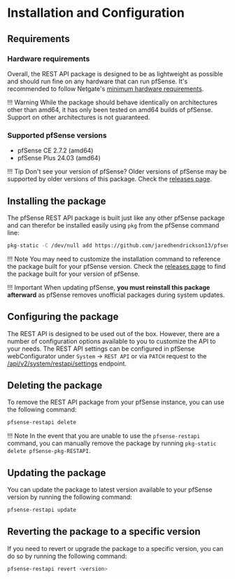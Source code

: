 # Installation and Configuration

## Requirements

### Hardware requirements

Overall, the REST API package is designed to be as lightweight as possible and should run fine on any hardware that can
run pfSense. It's recommended to follow Netgate's [minimum hardware requirements](https://docs.netgate.com/pfsense/en/latest/hardware/minimum-requirements.html).

!!! Warning
    While the package should behave identically on architectures other than amd64, it has only been tested on amd64
    builds of pfSense. Support on other architectures is not guaranteed.

### Supported pfSense versions

- pfSense CE 2.7.2 (amd64)
- pfSense Plus 24.03 (amd64)

!!! Tip
    Don't see your version of pfSense? Older versions of pfSense may be supported by older versions of this package.
    Check the [releases page](https://github.com/jaredhendrickson13/pfsense-api/releases).

## Installing the package

The pfSense REST API package is built just like any other pfSense package and can therefor be installed easily using
`pkg` from the pfSense command line:

```bash
pkg-static -C /dev/null add https://github.com/jaredhendrickson13/pfsense-api/releases/latest/download/pfSense-2.7-pkg-API.pkg
```

!!! Note
    You may need to customize the installation command to reference the package built for your pfSense version. Check
    the [releases page](https://github.com/jaredhendrickson13/pfsense-api/releases) to find the package built for
    your version of pfSense.

!!! Important
    When updating pfSense, **you must reinstall this package afterward** as pfSense removes unofficial packages during
    system updates.

## Configuring the package

The REST API is designed to be used out of the box. However, there are a number of configuration options available to
you to customize the API to your needs. The REST API settings can be configured in pfSense webConfigurator under
`System` -> `REST API` or via `PATCH` request to the [/api/v2/system/restapi/settings](https://pfrest.org/api-docs/#/SYSTEM/RESTAPI%5CEndpoints%5CSystemRESTAPISettingsEndpoint-patch)
endpoint.

## Deleting the package

To remove the REST API package from your pfSense instance, you can use the following command:

```bash
pfsense-restapi delete
```

!!! Note
    In the event that you are unable to use the `pfsense-restapi` command, you can manually remove the package by
    running `pkg-static delete pfSense-pkg-RESTAPI`.

## Updating the package

You can update the package to latest version available to your pfSense version by running the following command:

```bash
pfsense-restapi update
```

## Reverting the package to a specific version

If you need to revert or upgrade the package to a specific version, you can do so by running the following command:

```bash
pfsense-restapi revert <version>
```
